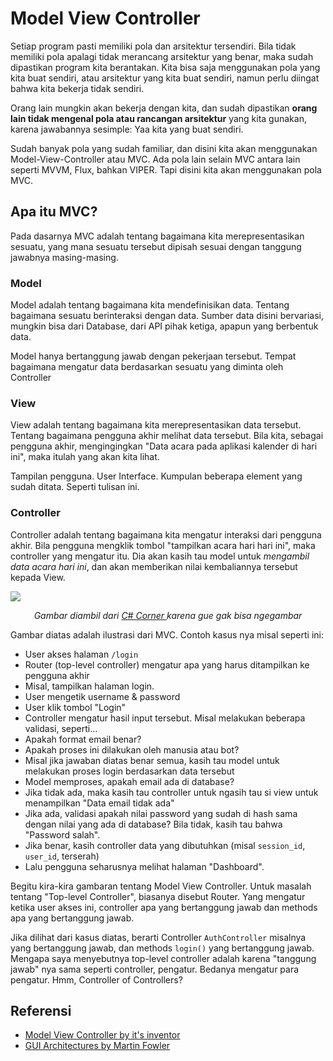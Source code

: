 # Model View Controller

Setiap program pasti memiliki pola dan arsitektur tersendiri. Bila tidak memiliki pola apalagi tidak
merancang arsitektur yang benar, maka sudah dipastikan program kita berantakan. Kita bisa saja
menggunakan pola yang kita buat sendiri, atau arsitektur yang kita buat sendiri, namun perlu diingat
bahwa kita bekerja tidak sendiri.

Orang lain mungkin akan bekerja dengan kita, dan sudah dipastikan **orang lain tidak mengenal pola
atau rancangan arsitektur** yang kita gunakan, karena jawabannya sesimple: Yaa kita yang buat sendiri.

Sudah banyak pola yang sudah familiar, dan disini kita akan menggunakan Model-View-Controller atau
MVC. Ada pola lain selain MVC antara lain seperti MVVM, Flux, bahkan VIPER. Tapi disini kita akan
menggunakan pola MVC.

## Apa itu MVC?

Pada dasarnya MVC adalah tentang bagaimana kita merepresentasikan sesuatu, yang mana sesuatu
tersebut dipisah sesuai dengan tanggung jawabnya masing-masing.

### Model

Model adalah tentang bagaimana kita mendefinisikan data. Tentang bagaimana sesuatu berinteraksi
dengan data. Sumber data disini bervariasi, mungkin bisa dari Database, dari API pihak ketiga,
apapun yang berbentuk data.

Model hanya bertanggung jawab dengan pekerjaan tersebut. Tempat bagaimana mengatur data berdasarkan
sesuatu yang diminta oleh Controller

### View

View adalah tentang bagaimana kita merepresentasikan data tersebut. Tentang bagaimana pengguna akhir
melihat data tersebut. Bila kita, sebagai pengguna akhir, mengingingkan "Data acara pada aplikasi kalender
di hari ini", maka itulah yang akan kita lihat.

Tampilan pengguna. User Interface. Kumpulan beberapa element yang sudah ditata. Seperti tulisan ini.

### Controller

Controller adalah tentang bagaimana kita mengatur interaksi dari pengguna akhir. Bila pengguna
mengklik tombol "tampilkan acara hari hari ini", maka controller yang mengatur itu. Dia akan kasih
tau model untuk _mengambil data acara hari ini_, dan akan memberikan nilai kembaliannya tersebut
kepada View.

![](https://csharpcorner-mindcrackerinc.netdna-ssl.com/article/difference-between-mvc-and-web-forms/Images/MVC.jpg)

<p align="center">
  <i>
    Gambar diambil dari
    <a href="https://www.c-sharpcorner.com">
      C# Corner
    </a>
    karena gue gak bisa ngegambar
  </i>
</p>

Gambar diatas adalah ilustrasi dari MVC. Contoh kasus nya misal seperti ini:

- User akses halaman `/login`
- Router (top-level controller) mengatur apa yang harus ditampilkan ke pengguna akhir
- Misal, tampilkan halaman login.
- User mengetik username & password
- User klik tombol "Login"
- Controller mengatur hasil input tersebut. Misal melakukan beberapa validasi, seperti...
- Apakah format email benar?
- Apakah proses ini dilakukan oleh manusia atau bot?
- Misal jika jawaban diatas benar semua, kasih tau model untuk melakukan proses login berdasarkan
  data tersebut
- Model memproses, apakah email ada di database?
- Jika tidak ada, maka kasih tau controller untuk ngasih tau si view untuk menampilkan "Data email tidak
  ada"
- Jika ada, validasi apakah nilai password yang sudah di hash sama dengan nilai yang ada di
  database? Bila tidak, kasih tau bahwa "Password salah".
- Jika benar, kasih controller data yang dibutuhkan (misal `session_id`, `user_id`, terserah)
- Lalu pengguna seharusnya melihat halaman "Dashboard".

Begitu kira-kira gambaran tentang Model View Controller. Untuk masalah tentang "Top-level
Controller", biasanya disebut Router. Yang mengatur ketika user akses ini, controller apa yang
bertanggung jawab dan methods apa yang bertanggung jawab.

Jika dilihat dari kasus diatas, berarti Controller `AuthController` misalnya yang bertanggung jawab,
dan methods `login()` yang bertanggung jawab. Mengapa saya menyebutnya top-level controller adalah
karena "tanggung jawab" nya sama seperti controller, pengatur. Bedanya mengatur para pengatur. Hmm,
Controller of Controllers?

## Referensi

- [Model View Controller by it's inventor](http://heim.ifi.uio.no/~trygver/themes/mvc/mvc-index.html)
- [GUI Architectures by Martin Fowler](https://martinfowler.com/eaaDev/uiArchs.html)
